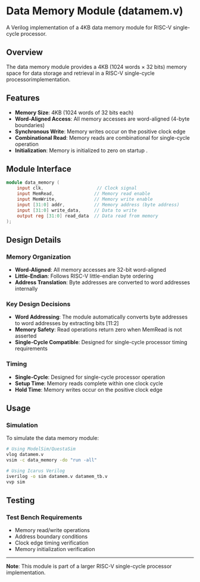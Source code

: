 # Data Memory Module (datamem.v)

A Verilog implementation of a 4KB data memory module for RISC-V single-cycle processor.

## Overview

The data memory module provides a 4KB (1024 words × 32 bits) memory space for data storage and retrieval in a RISC-V single-cycle processorimplementation.

## Features

- **Memory Size**: 4KB (1024 words of 32 bits each)
- **Word-Aligned Access**: All memory accesses are word-aligned (4-byte boundaries)
- **Synchronous Write**: Memory writes occur on the positive clock edge
- **Combinational Read**: Memory reads are combinational for single-cycle operation
- **Initialization**: Memory is initialized to zero on startup .

## Module Interface

```verilog
module data_memory (
    input clk,                    // Clock signal
    input MemRead,               // Memory read enable
    input MemWrite,              // Memory write enable
    input [31:0] addr,           // Memory address (byte address)
    input [31:0] write_data,     // Data to write
    output reg [31:0] read_data  // Data read from memory
);
```

## Design Details

### Memory Organization
- **Word-Aligned**: All memory accesses are 32-bit word-aligned
- **Little-Endian**: Follows RISC-V little-endian byte ordering
- **Address Translation**: Byte addresses are converted to word addresses internally

### Key Design Decisions
- **Word Addressing**: The module automatically converts byte addresses to word addresses by extracting bits [11:2]
- **Memory Safety**: Read operations return zero when MemRead is not asserted
- **Single-Cycle Compatible**: Designed for single-cycle processor timing requirements

### Timing
- **Single-Cycle**: Designed for single-cycle processor operation
- **Setup Time**: Memory reads complete within one clock cycle
- **Hold Time**: Memory writes occur on the positive clock edge

## Usage

### Simulation
To simulate the data memory module:

```bash
# Using ModelSim/QuestaSim
vlog datamem.v
vsim -c data_memory -do "run -all"

# Using Icarus Verilog
iverilog -o sim datamem.v datamem_tb.v
vvp sim
```

## Testing

### Test Bench Requirements
- Memory read/write operations
- Address boundary conditions
- Clock edge timing verification
- Memory initialization verification

---

**Note**: This module is part of a larger RISC-V single-cycle processor implementation. 